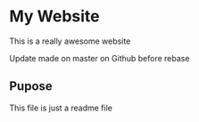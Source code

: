 # My Website

This is a really awesome website

Update made on master on Github before rebase

## Pupose

This file is just a readme file
